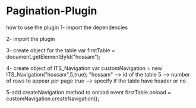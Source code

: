 # Pagination-Plugin

how to use the plugin
1- import the dependencies 
<link rel="stylesheet" type="text/css" href="css/bootstrap.min.css"/>
<script src="js/jquery-1.11.3.min.js"></script>

2- import the plugin
<script src="js/7pagination.js"></script>

3- create object for the table
var firstTable = document.getElementById("hossam");

4- create object of ITS_Navigation 
var customNavigation = new ITS_Navigation("hossam",5,true);
"hossam" --> id of the table
5 --> number of rows to appear per page
true --> specify if the table have header or no

5-add createNavigation method to onload event
firstTable.onload = customNavigation.createNavigation();